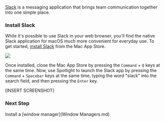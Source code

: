 [Slack](https://slack.com/) is a messaging application that brings team communication together into one simple place.

### Install Slack

While it's possible to use Slack in your web browser, you'll find the native Slack application for macOS much more convenient for everyday use. To get started, [install Slack](https://itunes.apple.com/us/app/slack/id803453959?mt=12) from the Mac   App Store.

![](https://students-gschool-production.s3.amazonaws.com/uploads/asset/file/415/Screen_Shot_2016-10-29_at_7.19.57_AM.png)

Once installed, close the Mac App Store by pressing the `Command` + `Q` keys at the same time. Now, use Spotlight to launch the Slack app by pressing the `Command` + `Spacebar` keys at the same time, typing the word "slack" into the search field, and then pressing the `Enter` key.

[INSERT SCREENSHOT]




### Next Step

Install a [window manager](Window Managers.md)
